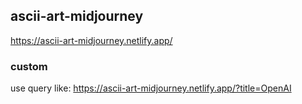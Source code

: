 ## ascii-art-midjourney

https://ascii-art-midjourney.netlify.app/

### custom

use query like: https://ascii-art-midjourney.netlify.app/?title=OpenAI
